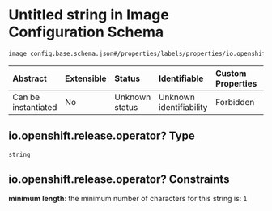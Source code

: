 # Untitled string in Image Configuration Schema

```txt
image_config.base.schema.json#/properties/labels/properties/io.openshift.release.operator?
```



| Abstract            | Extensible | Status         | Identifiable            | Custom Properties | Additional Properties | Access Restrictions | Defined In                                                                                      |
| :------------------ | :--------- | :------------- | :---------------------- | :---------------- | :-------------------- | :------------------ | :---------------------------------------------------------------------------------------------- |
| Can be instantiated | No         | Unknown status | Unknown identifiability | Forbidden         | Allowed               | none                | [image\_config.base.schema.json\*](../out/image_config.base.schema.json "open original schema") |

## io.openshift.release.operator? Type

`string`

## io.openshift.release.operator? Constraints

**minimum length**: the minimum number of characters for this string is: `1`
